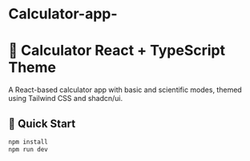 # Calculator-app-

# 🧮 Calculator React + TypeScript Theme

A React-based calculator app with basic and scientific modes, themed using Tailwind CSS and shadcn/ui.

## 🚀 Quick Start

```bash
npm install
npm run dev
